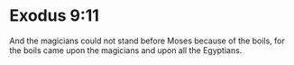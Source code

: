 # Exodus 9:11

And the magicians could not stand before Moses because of the boils, for the boils came upon the magicians and upon all the Egyptians.
